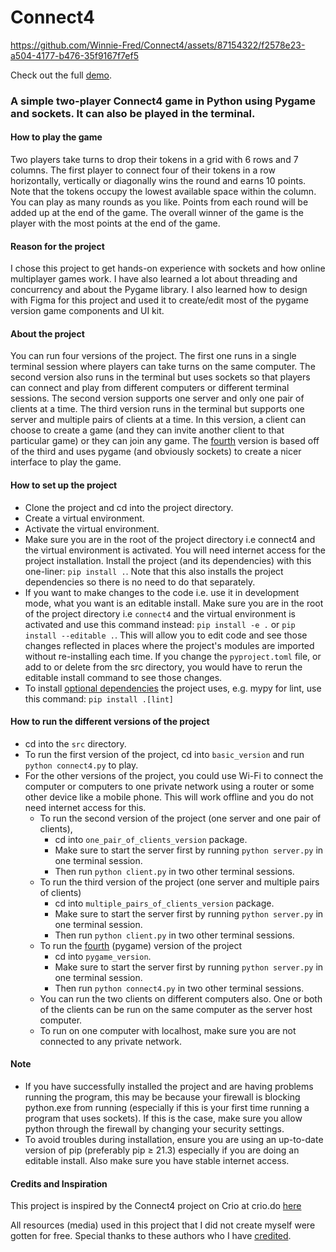 # Connect4


https://github.com/Winnie-Fred/Connect4/assets/87154322/f2578e23-a504-4177-b476-35f9167f7ef5

Check out the full [demo](https://drive.google.com/file/d/1jxqLMbYM95Hvf_FqdjDOufgd7IlJgsCL/view?usp=drive_link).

### A simple two-player Connect4 game in Python using Pygame and sockets. It can also be played in the terminal.

#### How to play the game
Two players take turns to drop their tokens in a grid with 6 rows and 7 columns. The first player to connect four of their tokens in a row horizontally, vertically or diagonally wins the round and earns 10 points. Note that the tokens occupy the lowest available space within the column. You can play as many rounds as you like. Points from each round will be added up at the end of the game. The overall winner of the game is the player with the most points at the end of the game.

#### Reason for the project
I chose this project to get hands-on experience with sockets and how online multiplayer games work. I have also learned a lot about threading and concurrency and about the Pygame library. I also learned how to design with Figma for this project and used it to create/edit most of the pygame version game components and UI kit.

#### About the project
You can run four versions of the project. The first one runs in a single terminal session where players can take turns on the same computer. The second version also runs in the terminal but uses sockets so that players can connect and play from different computers or different terminal sessions. The second version supports one server and only one pair of clients at a time. The third version runs in the terminal but supports one server and multiple pairs of clients at a time. In this version, a client can choose to create a game (and they can invite another client to that particular game) or they can join any game. The [fourth](https://drive.google.com/file/d/1jxqLMbYM95Hvf_FqdjDOufgd7IlJgsCL/view?usp=drive_link) version is based off of the third and uses pygame (and obviously sockets) to create a nicer interface to play the game.

#### How to set up the project
- Clone the project and cd into the project directory.
- Create a virtual environment.
- Activate the virtual environment.
- Make sure you are in the root of the project directory i.e connect4 and the virtual environment is activated. You will need internet access for the project installation. Install the project (and its dependencies) with this one-liner: `pip install .`. Note that this also installs the project dependencies so there is no need to do that separately.
- If you want to make changes to the code i.e. use it in development mode, what you want is an editable install. Make sure you are in the root of the project directory i.e `connect4` and the virtual environment is activated and use this command instead: `pip install -e .` or `pip install --editable .`. This will allow you to edit code and see those changes reflected in places where the project's modules are imported without re-installing each time. If you change the `pyproject.toml` file, or add to or delete from the src directory, you would have to rerun the editable install command to see those changes. 
- To install [optional dependencies](https://github.com/Winnie-Fred/Connect4/blob/d5d4db3c0a965ef12b2bd5b72821a4a0b8d8a5c5/pyproject.toml#L26) the project uses, e.g. mypy for lint, use this command: `pip install .[lint]`

#### How to run the different versions of the project
- cd into the `src` directory.
- To run the first version of the project, cd into `basic_version` and run `python connect4.py` to play.
- For the other versions of the project, you could use Wi-Fi to connect the computer or computers to one private network using a router or some other device like a mobile phone. This will work offline and you do not need internet access for this.
    - To run the second version of the project (one server and one pair of clients),
        - cd into `one_pair_of_clients_version` package.
        - Make sure to start the server first by running `python server.py` in one terminal session. 
        - Then run `python client.py` in two other terminal sessions. 
    - To run the third version of the project (one server and multiple pairs of clients)
        - cd into `multiple_pairs_of_clients_version` package.
        - Make sure to start the server first by running `python server.py` in one terminal session. 
        - Then run `python client.py` in two other terminal sessions.
    - To run the [fourth](https://drive.google.com/file/d/1jxqLMbYM95Hvf_FqdjDOufgd7IlJgsCL/view?usp=drive_link) (pygame) version of the project
        - cd into `pygame_version`.
        - Make sure to start the server first by running `python server.py` in one terminal session. 
        - Then run `python connect4.py` in two other terminal sessions.
    - You can run the two clients on different computers also. One or both of the clients can be run on the same computer as the server host computer. 
    - To run on one computer with localhost, make sure you are not connected to any private network.

#### Note
- If you have successfully installed the project and are having problems running the program, this may be because your firewall is blocking python.exe from running (especially if this is your first time running a program that uses sockets). If this is the case, make sure you allow python through the firewall by changing your security settings.
- To avoid troubles during installation, ensure you are using an up-to-date version of pip (preferably pip ≥ 21.3) especially if you are doing an editable install. Also make sure you have stable internet access.

#### Credits and Inspiration
This project is inspired by the Connect4 project on Crio at crio.do [here](https://www.crio.do/projects/python-multiplayer-game-connect4/)

All resources (media) used in this project that I did not create myself were gotten for free. Special thanks to these authors who I have [credited](https://github.com/Winnie-Fred/Connect4/blob/main/credits.md).
